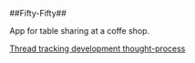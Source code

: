 ##Fifty-Fifty##

App for table sharing at a coffe shop. 

[Thread tracking development thought-process](https://github.com/chasestarr/ideas/issues/5)